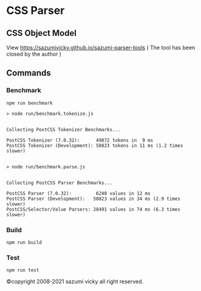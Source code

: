 # CSS Parser

## CSS Object Model

View https://sazumivicky.github.io/sazumi-parser-tools ( The tool has been closed by the author )

## Commands

### Benchmark

```shell
npm run benchmark
```

```
> node run/benchmark.tokenize.js


Collecting PostCSS Tokenizer Benchmarks...

PostCSS Tokenizer (7.0.32):      49872 tokens in  9 ms
PostCSS Tokenizer (Development): 58823 tokens in 11 ms (1.2 times slower)


> node run/benchmark.parse.js


Collecting PostCSS Parser Benchmarks...

PostCSS Parser (7.0.32):         6240 values in 12 ms
PostCSS Parser (Development):   58823 values in 34 ms (2.9 times slower)
PostCSS/Selector/Value Parsers: 28491 values in 74 ms (6.3 times slower)
```

### Build

```shell
npm run build
```

### Test

```shell
npm run test
```
©copyright 2008-2021 sazumi vicky all right reserved.

